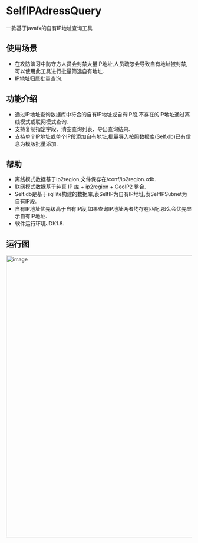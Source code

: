# SelfIPAdressQuery

一款基于javafx的自有IP地址查询工具

## 使用场景

- 在攻防演习中防守方人员会封禁大量IP地址,人员疏忽会导致自有地址被封禁,可以使用此工具进行批量筛选自有地址.
- IP地址归属批量查询.

## 功能介绍

- 通过IP地址查询数据库中符合的自有IP地址或自有IP段,不存在的IP地址通过离线模式或联网模式查询.
- 支持复制指定字段、清空查询列表、导出查询结果.
- 支持单个IP地址或单个IP段添加自有地址,批量导入按照数据库(Self.db)已有信息为模版批量添加.

## 帮助

- 离线模式数据基于ip2region,文件保存在/conf/ip2region.xdb.
- 联网模式数据基于纯真 IP 库 + ip2region + GeoIP2 整合.
- Self.db是基于sqllite构建的数据库,表SelfIP为自有IP地址,表SelfIPSubnet为自有IP段.
- 自有IP地址优先级高于自有IP段,如果查询IP地址两者均存在匹配,那么会优先显示自有IP地址.
- 软件运行环境JDK1.8.

## 运行图

<img width="764" alt="image" src="https://github.com/outmansec/SelfIPAdressQuery/assets/61048948/346e8a3c-4c06-4b57-9011-a3eea1cfe26b">
